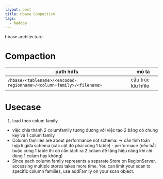 ```yaml
---
layout: post
title: Hbase Compaction
tags:
  - hadoop
---
```


hbase architecture

# Compaction

|path hdfs | mô tả |
|-|-|
| ```/hbase/<tablename>/<encoded-regionname>/<column-family>/<filename>``` | cấu trúc lưu hfile | 





# Usecase

1. load theo colum family 

- việc chia thành 2 columfamily tương đương với việc tạo 2 bảng có chung key và 1 colum family
- Column families are about performance not schema.
-> cần tính toán hợp lí giữa schema (các cột đó phải cùng 1 table) - performace (nếu bắt buộc cùng 1 table thì có cần tách ra 2 colum để tăng hiệu năng khi chỉ dùng 1 colum hay không)
- Since each column family represents a separate Store on RegionServer, accessing multiple stores takes more time. You can limit your scan to specific column families, use addFamily on your scan object.

